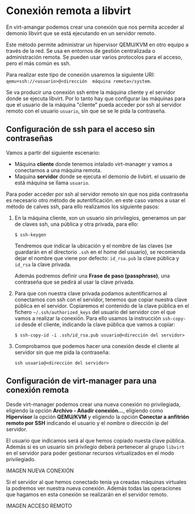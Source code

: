 #  Conexión remota a libvirt

En virt-amangar podemos crear una conexión que nos permita acceder al demonio libvirt que se está ejecutando en un servidor remoto.

Este método permite administrar un hipervisor QEMU/KVM en otro equipo a través de la red. Se usa en entornos de gestión centralizada o administración remota. Se pueden usar varios protocolos para el acceso, pero el más común es ssh.

Para realizar este tipo de conexión usaremos la siguiente URI: `qemu+ssh://<usuario>@<dirección  máquina remota>/system`.

Se va producir una conexión ssh entre la máquina cliente y el servidor donde se ejecuta libvirt. Por lo tanto hay que configurar las máquinas para que el usuario de la máquina "cliente" pueda acceder por ssh al servidor remoto con el usuario `usuario`, sin que se se le pida la contraseña.

## Configuración de ssh para el acceso sin contraseñas

Vamos a partir del siguiente escenario:

* Máquina **cliente** donde tenemos intalado virt-manager y vamos a conectarnos a una máquina remota.
* Maquina **servidor** donde se ejecuta el demonio de livbirt. el usuario de está máquina se llama `usuario`.

Para poder acceder por ssh al servidor remoto sin que nos pida contraseña es necesario otro método de autentificación. en este caso vamos a usar el método de calves ssh, para ello realizamos los siguiente pasos:

1. En la máquina cliente, xon un usuario sin privilegios, generamos un par de claves ssh, una pública y otra privada, para ello:

    ```
    $ ssh-keygen
    ```

    Tendremos que indicar la ubicación y el nombre de las claves (se guardarán en el directorio `.ssh` en el home del usuario), se recomienda dejar el nombre que viene por defecto: `id_rsa.pub` la clave pública y `id_rsa` la clave privada.

    Además podremos definir una **Frase de paso (passphrase)**, una contraseña que se pedirá al usar la clave privada.

2. Para que con nuestra clave privada podamos autentificarnos al conectarnos con ssh con el servidor, tenemos que copiar nuestra clave pública en el servidor. Copiaremos el contenido de la clave pública en el fichero `~/.ssh/authorized_keys` del usuario del servidor con el que vamos a realizar la conexión. Para ello usamos la instrucción `ssh-copy-id` desde el cliente, indicando la clave pública que vamos a copiar:

    ```
    $ ssh-copy-id -i .ssh/id_rsa.pub usuario@<dirección del servidor>
    ```

3. Comprobamos que podemos hacer una conexión desde el cliente al servidor sin que me pida la contraseña:

    ```
    ssh usuario@<dirección del servidor>
    ```

## Configuración de virt-manager para una conexión remota

Desde virt-manager podemos crear una nueva conexión no privilegiada, eligiendo la opción **Archivo - Añadir conexión...**, eligiendo como **Hipervisor** la opción **QEMU/KVM** y eligiendo la opción **Conectar a anfitrión remoto por SSH** indicando el usuario y el nombre o dirección ip del servidor.

El usuario que indicamos será al que hemos copiado nuesta clave pública. Además si es un usuario sin privilegio deberá pertenecer al grupo `libvirt` en el servidor para poder gestionar recursos virtualizados en el modo privilegiado.

IMAGEN NUEVA CONEXIÓN

Si el servidor al que hemos conectado tenía ya creadas máquinas virtuales la podremos ver nuestra nueva conexión. Además todas las operaciones que hagamos en esta conexión se realizarán en el servidor remoto.

IMAGEN ACCESO REMOTO
